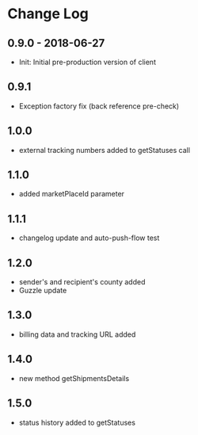 # Change Log

## 0.9.0 - 2018-06-27

* Init: Initial pre-production version of client

## 0.9.1 

* Exception factory fix (back reference pre-check)

## 1.0.0 

* external tracking numbers added to getStatuses call

## 1.1.0 

* added marketPlaceId parameter

## 1.1.1

* changelog update and auto-push-flow test

## 1.2.0

* sender's and recipient's county added
* Guzzle update

## 1.3.0

* billing data and tracking URL added

## 1.4.0

* new method getShipmentsDetails

## 1.5.0

* status history added to getStatuses